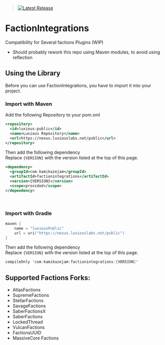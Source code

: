 &nbsp;
> <a href="https://github.com/Jake-Moore/FactionIntegrations/releases/latest"> <img alt="Latest Release" src="https://img.shields.io/endpoint?url=https://gist.githubusercontent.com/Jake-Moore/176f75278bd544e8657fdcf5562e7693/raw/test.json" /></a>

# FactionIntegrations

Compatibility for Several factions Plugins (WIP)

- Should probably rework this repo using Maven modules, to avoid using reflection

## Using the Library

Before you can use FactionIntegrations, you have to import it into your project.

### Import with Maven

Add the following Repository to your pom.xml

```xml
<repository>
  <id>luxious-public</id>
  <name>Luxious Repository</name>
  <url>https://nexus.luxiouslabs.net/public</url>
</repository>
```

Then add the following dependency  
Replace `{VERSION}` with the version listed at the top of this page.

```xml
<dependency>
  <groupId>com.kamikazejam</groupId>
  <artifactId>factionintegrations</artifactId>
  <version>{VERSION}</version>
  <scope>provided</scope>
</dependency>
```

&nbsp;

### Import with Gradle

```kotlin
maven {
    name = "luxiousPublic"
    url = uri("https://nexus.luxiouslabs.net/public")
}
```

Then add the following dependency  
Replace `{VERSION}` with the version listed at the top of this page.

```kotlin
compileOnly 'com.kamikazejam:factionintegrations:{VERSION}'
```

## Supported Factions Forks:

- AtlasFactions
- SupremeFactions
- StellarFactions
- SavageFactions
- SaberFactionsX
- SaberFactions
- LockedThread
- VulcanFactions
- FactionsUUID
- MassiveCore Factions
